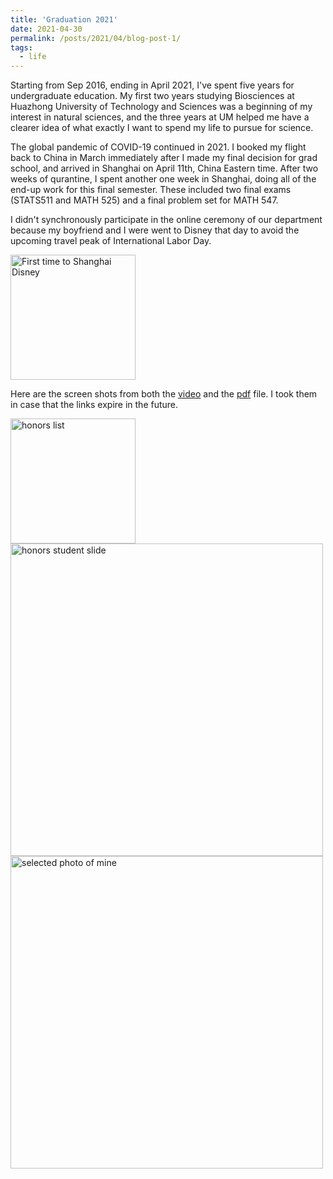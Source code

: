```yaml
---
title: 'Graduation 2021'
date: 2021-04-30
permalink: /posts/2021/04/blog-post-1/
tags:
  - life
---
```


Starting from Sep 2016, ending in April 2021, I've spent five years for undergraduate education. My first two years studying Biosciences at Huazhong University of Technology and Sciences was a beginning of my interest in natural sciences, and the three years at UM helped me have a clearer idea of what exactly I want to spend my life to pursue for science.


The global pandemic of COVID-19 continued in 2021. I booked my flight back to China in March immediately after I made my final decision for grad school, and arrived in Shanghai on April 11th, China Eastern time. After two weeks of qurantine, I spent another one week in Shanghai, doing all of the end-up work for this final semester. These included two final exams (STATS511 and MATH 525) and a final problem set for MATH 547. 

I didn't synchronously participate in the online ceremony of our department because my boyfriend and I were went to Disney that day to avoid the upcoming travel peak of International Labor Day. 

<img src="https://github.com/siqili0325/siqili0325.github.io/blob/master/images/icecream.jpeg" alt="First time to Shanghai Disney" width="200"/>


Here are the screen shots from both the [video](https://www.youtube.com/watch?v=mLUoONLfzd8&t=13s) and the [pdf](https://lsa.umich.edu/content/dam/stats-assets/statsdocuments/Undergraduate%20Reception%20Program_pages.pdf) file. I took them in case that the links expire in the future. 

<img src="https://github.com/siqili0325/siqili0325.github.io/blob/master/images/pdf.png" alt="honors list" width="200"/>
<br>
<img src="https://github.com/siqili0325/siqili0325.github.io/blob/master/images/v1.png" alt="honors student slide" width="500"/>
<br>
<img src="https://github.com/siqili0325/siqili0325.github.io/blob/master/images/v2.png" alt="selected photo of mine" width="500"/>

